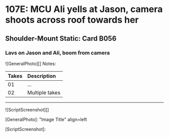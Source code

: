 # 107E: MCU Ali yells at Jason, camera shoots across roof towards her

## Shoulder-Mount Static: Card B056

### Lavs on Jason and Ali, boom from camera

![GeneralPhoto][]
Notes: 

| Takes | Description |
|:---|:----|
| 01 | ... |
| 02 | Multiple takes |

----

![ScriptScreenshot][]


[GeneralPhoto]:  "Image Title" align=left

[ScriptScreenshot]: 